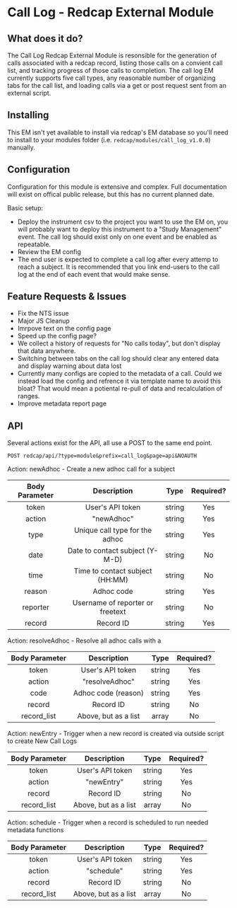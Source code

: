 # Call Log - Redcap External Module

## What does it do?

The Call Log Redcap External Module is resonsible for the generation of calls associated with a redcap record, listing those calls on a convient call list, and tracking progress of those calls to completion. The call log EM currently supports five call types, any reasonable number of organizing tabs for the call list, and loading calls via a get or post request sent from an external script.

## Installing

This EM isn't yet available to install via redcap's EM database so you'll need to install to your modules folder (i.e. `redcap/modules/call_log_v1.0.0`) manually.

## Configuration

Configuration for this module is extensive and complex. Full documentation will exist on offical public release, but this has no current planned date.

Basic setup:

* Deploy the instrument csv to the project you want to use the EM on, you will probably want to deploy this instrument to a "Study Management" event. The call log should exist only on one event and be enabled as repeatable.
* Review the EM config
* The end user is expected to complete a call log after every attemp to reach a subject. It is recommended that you link end-users to the call log at the end of each event that would make sense.

## Feature Requests & Issues

* Fix the NTS issue
* Major JS Cleanup
* Imrpove text on the config page
* Speed up the config page?
* We collect a history of requests for "No calls today", but don't display that data anywhere.
* Switching between tabs on the call log should clear any entered data and display warning about data lost
* Currently many configs are copied to the metadata of a call. Could we instead load the config and refrence it via template name to avoid this bloat? That would mean a potiental re-pull of data and recalculation of ranges.
* Improve metadata report page

## API

Several actions exist for the API, all use a POST to the same end point.

`POST redcap/api/?type=module&prefix=call_log&page=api&NOAUTH`

Action: newAdhoc - Create a new adhoc call for a subject

|**Body Parameter** |             **Description**             |   **Type**   |  **Required?**  |
|:-----------------:|:---------------------------------------:|:------------:|:----------------:
|   token           |   User's API token                      |  string      |    Yes          |
|   action          |   "newAdhoc"                            |  string      |    Yes          |
|   type            |   Unique call type for the adhoc        |  string      |    Yes          |
|   date            |   Date to contact subject (Y-M-D)       |  string      |    No           |
|   time            |   Time to contact subject (HH:MM)       |  string      |    No           |
|   reason          |   Adhoc code                            |  string      |    Yes          |
|   reporter        |   Username of reporter or freetext      |  string      |    No           |
|   record          |   Record ID                             |  string      |    Yes          |

Action: resolveAdhoc - Resolve all adhoc calls with a

|**Body Parameter** |             **Description**             |   **Type**   |  **Required?**  |
|:-----------------:|:---------------------------------------:|:------------:|:----------------:
|   token           |   User's API token                      |  string      |    Yes          |
|   action          |   "resolveAdhoc"                        |  string      |    Yes          |
|   code            |   Adhoc code (reason)                   |  string      |    Yes          |
|   record          |   Record ID                             |  string      |    No           |
|   record_list     |   Above, but as a list                  |  array       |    No           |

Action: newEntry - Trigger when a new record is created via outside script to create New Call Logs

|**Body Parameter** |             **Description**             |   **Type**   |  **Required?**  |
|:-----------------:|:---------------------------------------:|:------------:|:----------------:
|   token           |   User's API token                      |  string      |    Yes          |
|   action          |   "newEntry"                            |  string      |    Yes          |
|   record          |   Record ID                             |  string      |    No           |
|   record_list     |   Above, but as a list                  |  array       |    No           |

Action: schedule - Trigger when a record is scheduled to run needed metadata functions

|**Body Parameter** |             **Description**             |   **Type**   |  **Required?**  |
|:-----------------:|:---------------------------------------:|:------------:|:----------------:
|   token           |   User's API token                      |  string      |    Yes          |
|   action          |   "schedule"                            |  string      |    Yes          |
|   record          |   Record ID                             |  string      |    No           |
|   record_list     |   Above, but as a list                  |  array       |    No           |
